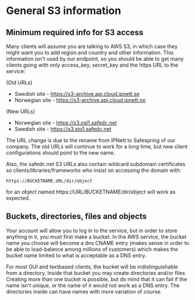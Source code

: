 # General S3 information

## Minimum required info for S3 access

Many clients will assume you are talking to AWS S3, in which case they
might want you to add region and country and other information. This
information isn't used by our endpoint, so you should be able to get
many clients going with only access_key, secret_key and the https URL
to the service:

(Old URLs)

+ Swedish site - https://s3-archive.api.cloud.ipnett.se
+ Norwegian site - https://s3-archive.api.cloud.ipnett.no

(New URLs)

+ Norwegian site - https://s3.osl1.safedc.net
+ Swedish site   - https://s3.sto1.safedc.net

The URL change is due to the rename from IPNett to Safespring of our
company.  The old URLs will continue to work for a long time, but new
client configurations should point to the new name.

Also, the safedc.net S3 URLs also contain wildcard subdomain
certificates so clients/libraries/frameworks who insist on accessing
the domain with:

    https://BUCKETNAME.URL/dir/object

for an object named https://URL/BUCKETNAME/dir/object will work as
expected.

## Buckets, directories, files and objects

Your account will allow you to log in to the service, but in order to
store anything in it, you must first make a bucket.  In the AWS
service, the bucket name you choose will become a dns CNAME entry
(makes sense in order to be able to load-balance among millions of
customers) which makes the bucket name limited to what is acceptable
as a DNS entry.

For most GUI and textbased clients, the bucket will be
indistinguishable from a directory. Inside that bucket you may create
directories and/or files. Creating more than one bucket is possible,
but do mind that it can fail if the name isn't unique, or the name of
it would not work as a DNS entry. The directories inside can have
names with more variation of course.

